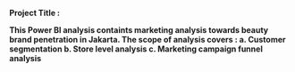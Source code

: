 <b> Project Title :

This Power BI analysis containts marketing analysis towards beauty brand penetration in Jakarta. The scope of analysis covers :
a. Customer segmentation 
b. Store level analysis
c. Marketing campaign funnel analysis

